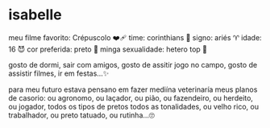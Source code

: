 # isabelle
meu filme favorito: Crépuscolo ❤️‍🩹
time: corinthians 🦅
signo: ariés ♈️
idade: 16 😈
cor preferida: preto 🖤
minga sexualidade: hetero top 🌈 

gosto de dormi, sair com amigos, 
gosto de assitir jogo no campo, 
gosto de assistir filmes, ir em festas...✨

para meu futuro estava pensano em fazer mediína veterinaría 
meus planos de casorio: ou agronomo, ou laçador, ou pião,
ou fazendeiro, ou herdeito, ou jogador, todos os tipos de pretos todos as tonalidades,
ou velho rico, ou trabalhador, ou preto tatuado, ou rutinha...🙄

